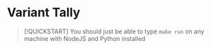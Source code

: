 # Variant Tally

> [!QUICKSTART]
> You should just be able to type `make run` on any machine
> with NodeJS and Python installed 

